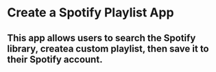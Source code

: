 # Create a Spotify Playlist App

## This app allows users to search the Spotify library, createa  custom playlist, then save it to their Spotify account.

